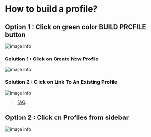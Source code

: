 # How to build a profile?

## Option 1 : Click on green color BUILD PROFILE button

![image info](../static/img/profiles/step1.png)

### Solution 1 : Click on Create New Profile

![image info](../static/img/profiles/step2.png)

### Solution 2 : Click on Link To An Existing Profile

![image info](../static/img/profiles/step3.png)
> [FAQ](http://localhost:3000/faqs/Chat/q5).

## Option 2 : Click on Profiles from sidebar

![image info](../static/img/profiles/step32.png)

